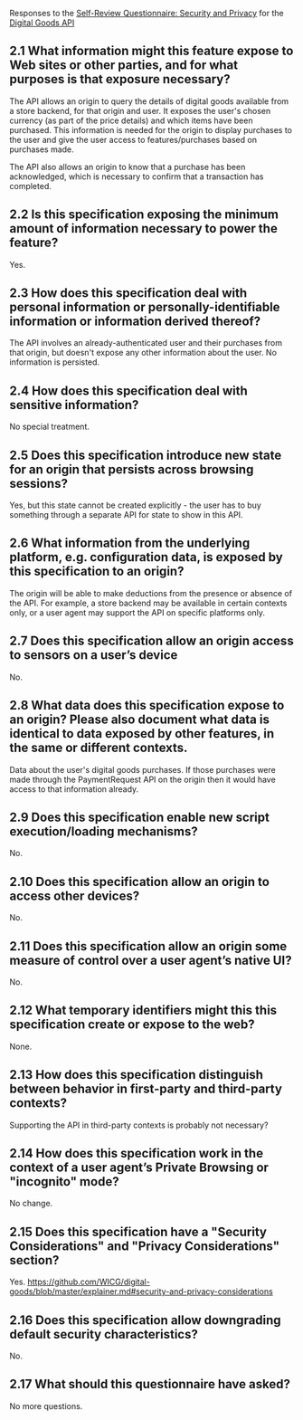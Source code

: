 

Responses to the [Self-Review Questionnaire: Security and Privacy](https://w3ctag.github.io/security-questionnaire/) for the [Digital Goods API](https://github.com/WICG/digital-goods/)


## 2.1 What information might this feature expose to Web sites or other parties, and for what purposes is that exposure necessary?

The API allows an origin to query the details of digital goods available from a store backend, for that origin and user.
It exposes the user's chosen currency (as part of the price details) and which items have been purchased.
This information is needed for the origin to display purchases to the user and give the user access to features/purchases based on purchases made.

The API also allows an origin to know that a purchase has been acknowledged, which is necessary to confirm that a transaction has completed.

## 2.2 Is this specification exposing the minimum amount of information necessary to power the feature?

Yes.

## 2.3 How does this specification deal with personal information or personally-identifiable information or information derived thereof?

The API involves an already-authenticated user and their purchases from that origin, but doesn't expose any other information about the user. No information is persisted.

## 2.4 How does this specification deal with sensitive information?

No special treatment.

## 2.5 Does this specification introduce new state for an origin that persists across browsing sessions?

Yes, but this state cannot be created explicitly - the user has to buy something through a separate API for state to show in this API.

## 2.6 What information from the underlying platform, e.g. configuration data, is exposed by this specification to an origin?

The origin will be able to make deductions from the presence or absence of the API.
For example, a store backend may be available in certain contexts only, or a user agent may support the API on specific platforms only.

## 2.7 Does this specification allow an origin access to sensors on a user’s device

No.

## 2.8 What data does this specification expose to an origin? Please also document what data is identical to data exposed by other features, in the same or different contexts.

Data about the user's digital goods purchases. If those purchases were made through the PaymentRequest API on the origin then it would have access to that information already.

## 2.9 Does this specification enable new script execution/loading mechanisms?

No.

## 2.10 Does this specification allow an origin to access other devices?

No.

## 2.11 Does this specification allow an origin some measure of control over a user agent’s native UI?

No.

## 2.12 What temporary identifiers might this this specification create or expose to the web?

None.

## 2.13 How does this specification distinguish between behavior in first-party and third-party contexts?

Supporting the API in third-party contexts is probably not necessary?

## 2.14 How does this specification work in the context of a user agent’s Private Browsing or "incognito" mode?

No change.

## 2.15 Does this specification have a "Security Considerations" and "Privacy Considerations" section?

Yes. https://github.com/WICG/digital-goods/blob/master/explainer.md#security-and-privacy-considerations

## 2.16 Does this specification allow downgrading default security characteristics?

No.

## 2.17 What should this questionnaire have asked?

No more questions.
